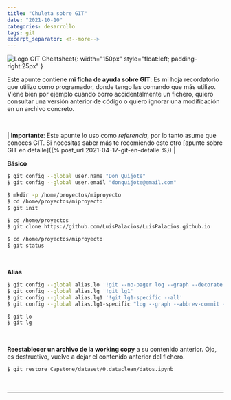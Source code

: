 ```yaml
---
title: "Chuleta sobre GIT"
date: "2021-10-10"
categories: desarrollo
tags: git
excerpt_separator: <!--more-->
---
```


![Logo GIT Cheatsheet](/assets/img/posts/logo-git-cheatsheet.svg){: width="150px" style="float:left; padding-right:25px" } 

Este apunte contiene **mi ficha de ayuda sobre GIT**: Es mi hoja recordatorio que utilizo como programador, donde tengo las comando que más utilizo. Viene bien por ejemplo cuando borro accidentalmente un fichero, quiero consultar una versión anterior de código o quiero ignorar una modificación en un archivo concreto.

<br clear="left"/>
<!--more-->

| **Importante**: Este apunte lo uso como *referencia*, por lo tanto asume que conoces GIT. Si necesitas saber más te recomiendo este otro [apunte sobre GIT en detalle]({% post_url 2021-04-17-git-en-detalle %}) |


**Básico**

```zsh
$ git config --global user.name "Don Quijote"
$ git config --global user.email "donquijote@email.com"

$ mkdir -p /home/proyectos/miproyecto
$ cd /home/proyectos/miproyecto
$ git init

$ cd /home/proyectos
$ git clone https://github.com/LuisPalacios/LuisPalacios.github.io

$ cd /home/proyectos/miproyecto
$ git status
```

<br/>

**Alias**

```zsh
$ git config --global alias.lo '!git --no-pager log --graph --decorate --pretty=oneline --abbrev-commit'
$ git config --global alias.lg '!git lg1'
$ git config --global alias.lg1 '!git lg1-specific --all'
$ git config --global alias.lg1-specific "log --graph --abbrev-commit --decorate --format=format:'%C(bold blue)%h%C(reset) - %C(bold green)(%ar)%C(reset) %s - %an %C(blue)%d%C(reset)'"
```

```zsh
$ git lo
$ git lg
```

<br/>

**Reestablecer un archivo de la working copy** a su contenido anterior. Ojo, es destructivo, vuelve a dejar el contenido anterior del fichero. 

```zsh
$ git restore Capstone/dataset/0.dataclean/datos.ipynb
```


<br/>

----

<br/>
